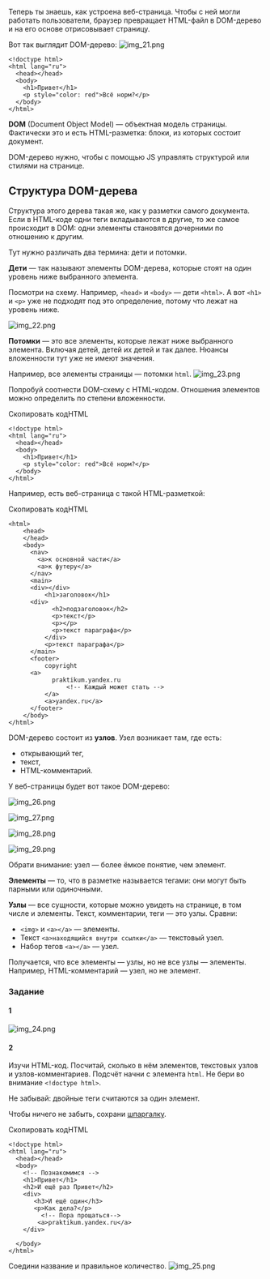 Теперь ты знаешь, как устроена веб-страница. Чтобы с ней могли работать пользователи, браузер превращает HTML-файл в DOM-дерево и на его основе отрисовывает страницу.

Вот так выглядит DOM-дерево:
![img_21.png](img%2Fimg_21.png)

```
<!doctype html>
<html lang="ru">
  <head></head>
  <body>
    <h1>Привет</h1>
    <p style="color: red">Всё норм?</p>
  </body>
</html> 
```


**DOM** (Document Object Model) — объектная модель страницы. Фактически это и есть HTML-разметка: блоки, из которых состоит документ.

DOM-дерево нужно, чтобы с помощью JS управлять структурой или стилями на странице.


## Структура DOM-дерева

Структура этого дерева такая же, как у разметки самого документа. Если в HTML-коде одни теги вкладываются в другие, то же самое происходит в DOM: одни элементы становятся дочерними по отношению к другим.

Тут нужно различать два термина: дети и потомки.


**Дети** — так называют элементы DOM-дерева, которые стоят на один уровень ниже выбранного элемента.

Посмотри на схему. Например, `<head>` и `<body>` — дети `<html>`. А вот `<h1>` и `<p>` уже не подходят под это определение, потому что лежат на уровень ниже.

![img_22.png](img%2Fimg_22.png)

**Потомки** — это все элементы, которые лежат ниже выбранного элемента. Включая детей, детей их детей и так далее. Нюансы вложенности тут уже не имеют значения.

Например, все элементы страницы — потомки `html`.
![img_23.png](img%2Fimg_23.png)

Попробуй соотнести DOM-схему с HTML-кодом. Отношения элементов можно определить по степени вложенности.

Скопировать кодHTML

```
<!doctype html>
<html lang="ru">
  <head></head>
  <body>
    <h1>Привет</h1>
    <p style="color: red">Всё норм?</p>
  </body>
</html> 
```
Например, есть веб-страница с такой HTML-разметкой:

Скопировать кодHTML

```
<html>
    <head>
    </head>
    <body>
      <nav>
        <a>к основной части</a>
        <a>к футеру</a>
      </nav>
      <main>
      <div></div>
          <h1>заголовок</h1>
      <div>
            <h2>подзаголовок</h2>
            <p>текст</p>
            <p></p>
            <p>текст параграфа</p>
          </div>
          <p>текст параграфа</p>
      </main>
      <footer>
          copyright
      <a>
            praktikum.yandex.ru
                <!-- Каждый может стать -->
          </a>
          <a>yandex.ru</a>
      </footer>
    </body>
</html> 
```

DOM-дерево состоит из **узлов**. Узел возникает там, где есть:

- открывающий тег,
- текст,
- HTML-комментарий.

У веб-страницы будет вот такое DOM-дерево:

![img_26.png](img%2Fimg_26.png)

![img_27.png](img%2Fimg_27.png)

![img_28.png](img%2Fimg_28.png)

![img_29.png](img%2Fimg_29.png)

Обрати внимание: узел — более ёмкое понятие, чем элемент.

**Элементы** — то, что в разметке называется тегами: они могут быть парными или одиночными.

**Узлы** — все сущности, которые можно увидеть на странице, в том числе и элементы. Текст, комментарии, теги — это узлы. Сравни:

- `<img>` и `<a></a>` — элементы.
- Текст `<a>находящийся внутри ссылки</a>` — текстовый узел.
- Набор тегов `<a></a>` — узел.

Получается, что все элементы — узлы, но не все узлы — элементы. Например, HTML-комментарий — узел, но не элемент.


### Задание
#### 1
![img_24.png](img%2Fimg_24.png)
#### 2
Изучи HTML-код. Посчитай, сколько в нём элементов, текстовых узлов и узлов-комментариев. Подсчёт начни с элемента `html`. Не бери во внимание `<!doctype html>`.

Не забывай: двойные теги считаются за один элемент.

Чтобы ничего не забыть, сохрани [шпаргалку](https://www.notion.so/0d8b2768e7944d2ea3f00df695948bf6).

Скопировать кодHTML

```
<!doctype html>
<html lang="ru">
  <head></head>
  <body>
    <!-- Познакомимся -->
    <h1>Привет</h1>
    <h2>И ещё раз Привет</h2>
    <div>
       <h3>И ещё один</h3>
       <p>Как дела?</p>
         <!-- Пора прощаться-->
        <a>praktikum.yandex.ru</a>
    </div>
   
  </body>
</html> 
```

Соедини название и правильное количество.
![img_25.png](img%2Fimg_25.png)
